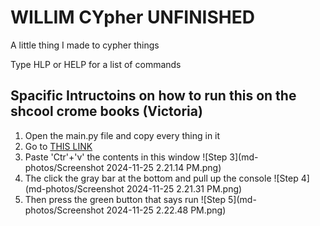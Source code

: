 # WILLIM CYpher **UNFINISHED**
A little thing I made to cypher things 

Type HLP or HELP for a list of commands 

## Spacific Intructoins on how to run this on the shcool crome books (Victoria)

1. Open the main.py file and copy every thing in it
2. Go to [THIS LINK]()
3. Paste 'Ctr'+'v' the contents in this window ![Step 3](md-photos/Screenshot 2024-11-25 2.21.14 PM.png)
4. The click the gray bar at the bottom and pull up the console ![Step 4](md-photos/Screenshot 2024-11-25 2.21.31 PM.png)
5. Then press the green button that says run ![Step 5](md-photos/Screenshot 2024-11-25 2.22.48 PM.png)
